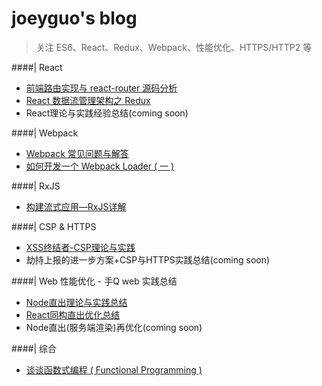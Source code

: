 # joeyguo's blog
>关注 ES6、React、Redux、Webpack、性能优化、HTTPS/HTTP2 等

####| React

* [前端路由实现与 react-router 源码分析](https://github.com/joeyguo/blog/issues/2)
* [React 数据流管理架构之 Redux](https://github.com/joeyguo/blog/issues/3)
* React理论与实践经验总结\(coming soon)

####| Webpack
* [Webpack 常见问题与解答](https://github.com/joeyguo/blog/issues/7)
* [如何开发一个 Webpack Loader ( 一 )](https://github.com/joeyguo/blog/issues/4)

####| RxJS
* [构建流式应用—RxJS详解](https://github.com/joeyguo/blog/issues/11)

####| CSP & HTTPS
* [XSS终结者-CSP理论与实践](https://github.com/joeyguo/blog/issues/5)
* 劫持上报的进一步方案+CSP与HTTPS实践总结\(coming soon)

####| Web 性能优化 - 手Q web 实践总结
* [Node直出理论与实践总结](https://github.com/joeyguo/blog/issues/8)
* [React同构直出优化总结](https://github.com/joeyguo/blog/issues/9)
* Node直出(服务端渲染)再优化\(coming soon)

####| 综合
* [谈谈函数式编程 ( Functional Programming ) ](https://github.com/joeyguo/blog/issues/10)
